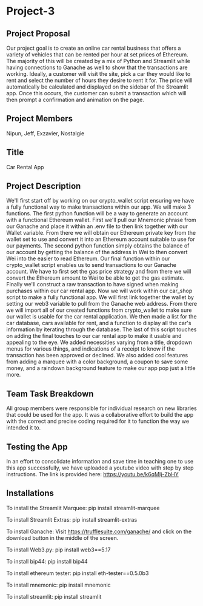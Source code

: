 # Project-3
## Project Proposal
Our project goal is to create an online car rental business that offers a variety of vehicles that can be rented per hour at set prices of Ethereum. The majority of this will be created by a mix of Python and Streamlit while having connections to Ganache as well to show that the transactions are working. Ideally, a customer will visit the site, pick a car they would like to rent and select the number of hours they desire to rent it for. The price will automatically be calculated and displayed on the sidebar of the Streamlit app. Once this occurs, the customer can submit a transaction which will then prompt a confirmation and animation on the page.
## Project Members
Nipun, Jeff, Exzavier, Nostalgie
## Title
Car Rental App
## Project Description
We'll first start off by working on our crypto_wallet script ensuring we have a fully functional way to make transactions within our app. We will make 3 functions. The first python function will be a way to generate an account with a functional Ethereum wallet. First we'll pull our Mnemonic phrase from our Ganache and place it within an .env file to then link together with our Wallet variable. From there we will obtain our Ethereum private key from the wallet set to use and convert it into an Ethereum account suitable to use for our payments. The second python function simply obtains the balance of our account by getting the balance of the address in Wei to then convert Wei into the easier to read Ethereum. Our final function within our crypto_wallet script enables us to send transactions to our Ganache account. We have to first set the gas price strategy and from there we will convert the Ethereum amount to Wei to be able to get the gas estimate. Finally we'll construct a raw transaction to have signed when making purchases within our car rental app. Now we will work within our car_shop script to make a fully functional app. We will first link together the wallet by setting our web3 variable to pull from the Ganache web address. From there we will import all of our created functions from crypto_wallet to make sure our wallet is usable for the car rental application. We then made a list for the car database, cars available for rent, and a function to display all the car's information by iterating through the database. The last of this script touches on adding the final touches to our car rental app to make it usable and appealing to the eye. We added necessities varying from a title, dropdown menus for various things, and indications of a receipt to know if the transaction has been approved or declined. We also added cool features from adding a marquee with a color background, a coupon to save some money, and a raindown background feature to make our app pop just a little more.
## Team Task Breakdown
All group members were responsible for individual research on new libraries that could be used for the app. It was a collaborative effort to build the app with the correct and precise coding required for it to function the way we intended it to. 
## Testing the App
In an effort to consolidate information and save time in teaching one to use this app successfully, we have uploaded a youtube video with step by step instructions. The link is provided here:
https://youtu.be/k6qMIj-ZbHY

## Installations
To install the Streamlit Marquee:
pip install streamlit-marquee

To install Streamlit Extras:
pip install streamlit-extras

To install Ganache:
Visit https://trufflesuite.com/ganache/ and click on the download button in the middle of the screen.

To install Web3.py:
pip install web3==5.17

To install bip44:
pip install bip44

To install ethereum tester:
pip install eth-tester==0.5.0b3

To install mnemonic:
pip install mnemonic

To install streamlit:
pip install streamlit

